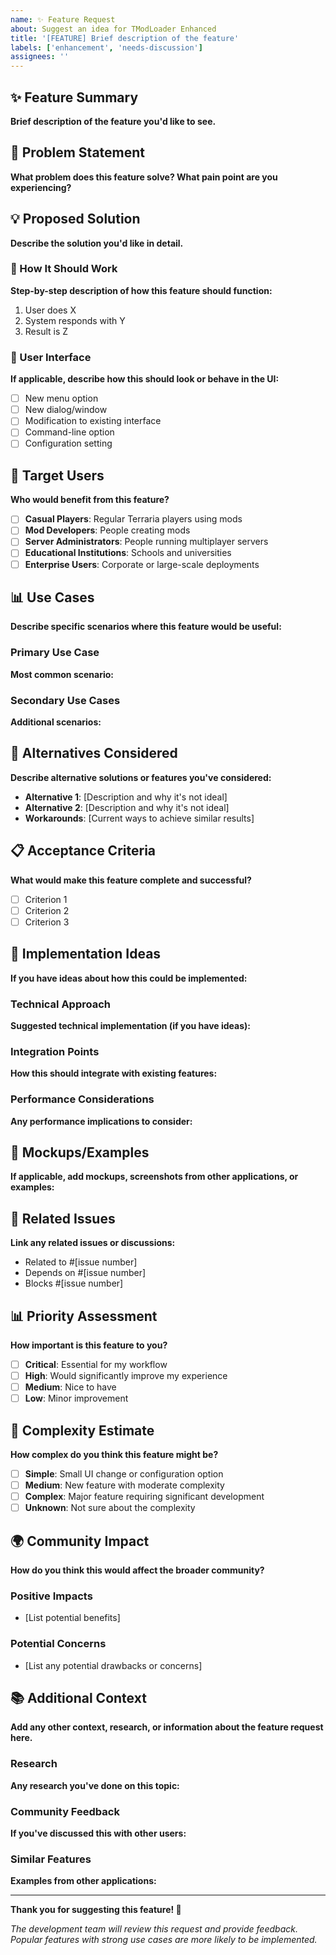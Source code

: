 ```yaml
---
name: ✨ Feature Request
about: Suggest an idea for TModLoader Enhanced
title: '[FEATURE] Brief description of the feature'
labels: ['enhancement', 'needs-discussion']
assignees: ''
---
```


## ✨ Feature Summary

**Brief description of the feature you'd like to see.**

## 🎯 Problem Statement

**What problem does this feature solve? What pain point are you experiencing?**

## 💡 Proposed Solution

**Describe the solution you'd like in detail.**

### 🔧 How It Should Work

**Step-by-step description of how this feature should function:**

1. User does X
2. System responds with Y
3. Result is Z

### 🎨 User Interface

**If applicable, describe how this should look or behave in the UI:**

- [ ] New menu option
- [ ] New dialog/window
- [ ] Modification to existing interface
- [ ] Command-line option
- [ ] Configuration setting

## 🎯 Target Users

**Who would benefit from this feature?**

- [ ] **Casual Players**: Regular Terraria players using mods
- [ ] **Mod Developers**: People creating mods
- [ ] **Server Administrators**: People running multiplayer servers
- [ ] **Educational Institutions**: Schools and universities
- [ ] **Enterprise Users**: Corporate or large-scale deployments

## 📊 Use Cases

**Describe specific scenarios where this feature would be useful:**

### Primary Use Case
**Most common scenario:**

### Secondary Use Cases
**Additional scenarios:**

## 🔄 Alternatives Considered

**Describe alternative solutions or features you've considered:**

- **Alternative 1**: [Description and why it's not ideal]
- **Alternative 2**: [Description and why it's not ideal]
- **Workarounds**: [Current ways to achieve similar results]

## 📋 Acceptance Criteria

**What would make this feature complete and successful?**

- [ ] Criterion 1
- [ ] Criterion 2
- [ ] Criterion 3

## 🚀 Implementation Ideas

**If you have ideas about how this could be implemented:**

### Technical Approach
**Suggested technical implementation (if you have ideas):**

### Integration Points
**How this should integrate with existing features:**

### Performance Considerations
**Any performance implications to consider:**

## 📸 Mockups/Examples

**If applicable, add mockups, screenshots from other applications, or examples:**

## 🔗 Related Issues

**Link any related issues or discussions:**

- Related to #[issue number]
- Depends on #[issue number]
- Blocks #[issue number]

## 📊 Priority Assessment

**How important is this feature to you?**

- [ ] **Critical**: Essential for my workflow
- [ ] **High**: Would significantly improve my experience
- [ ] **Medium**: Nice to have
- [ ] **Low**: Minor improvement

## 🎯 Complexity Estimate

**How complex do you think this feature might be?**

- [ ] **Simple**: Small UI change or configuration option
- [ ] **Medium**: New feature with moderate complexity
- [ ] **Complex**: Major feature requiring significant development
- [ ] **Unknown**: Not sure about the complexity

## 🌍 Community Impact

**How do you think this would affect the broader community?**

### Positive Impacts
- [List potential benefits]

### Potential Concerns
- [List any potential drawbacks or concerns]

## 📚 Additional Context

**Add any other context, research, or information about the feature request here.**

### Research
**Any research you've done on this topic:**

### Community Feedback
**If you've discussed this with other users:**

### Similar Features
**Examples from other applications:**

---

**Thank you for suggesting this feature! 🚀**

*The development team will review this request and provide feedback. Popular features with strong use cases are more likely to be implemented.* 
